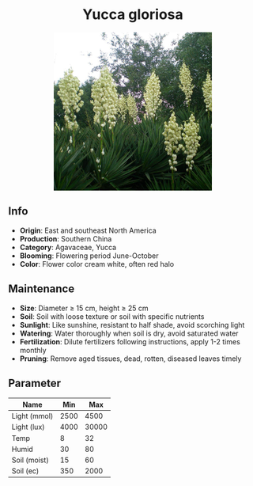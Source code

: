 <h1 align='center'>Yucca gloriosa</h1>
<p align="center">
    <img 
        align='center'
        width='320'
        src="../images/yucca gloriosa.png" 
        alt='Yucca gloriosa' />
</p>

## Info

 - **Origin**: East and southeast North America
 - **Production**: Southern China
 - **Category**: Agavaceae, Yucca
 - **Blooming**: Flowering period June-October
 - **Color**: Flower color cream white, often red halo

## Maintenance

 - **Size**: Diameter ≥ 15 cm, height ≥ 25 cm
 - **Soil**: Soil with loose texture or soil with specific nutrients
 - **Sunlight**: Like sunshine, resistant to half shade, avoid scorching light
 - **Watering**: Water thoroughly when soil is dry, avoid saturated water
 - **Fertilization**: Dilute fertilizers following instructions, apply 1-2 times monthly
 - **Pruning**: Remove aged tissues, dead, rotten, diseased leaves timely

## Parameter

| Name         | Min  | Max   |
|--------------|------|-------|
| Light (mmol) | 2500 | 4500  |
| Light (lux)  | 4000 | 30000 |
| Temp         | 8    | 32    |
| Humid        | 30   | 80    |
| Soil (moist) | 15   | 60    |
| Soil (ec)    | 350  | 2000  |